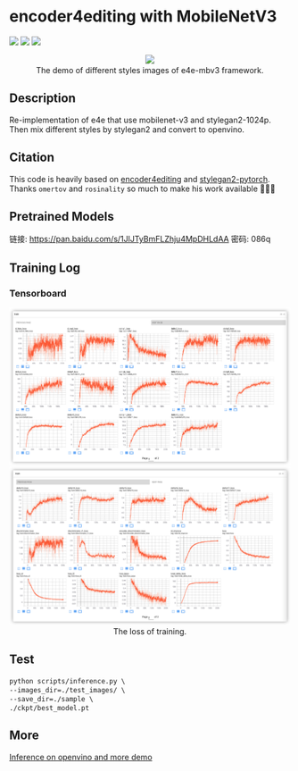 # encoder4editing with MobileNetV3
  <img src="https://img.shields.io/badge/python3-pytorch-orange"></a>
  <a href="https://opensource.org/licenses/MIT"><img src="https://img.shields.io/badge/License-MIT-yellow.svg"></a>
  <a href="https://github.com/omertov/encoder4editing"><img src="https://img.shields.io/badge/reference-e4e-yellowgreen"></a>


<p align="center">
<img src="sample/e4e_mobile_1024p.png" width="800px"/>
<br>
The demo of different styles images of e4e-mbv3 framework.</p>

## Description  

Re-implementation of e4e that use mobilenet-v3 and stylegan2-1024p. Then mix different styles by stylegan2 and convert to openvino.

## Citation

This code is heavily based on [encoder4editing](https://github.com/omertov/encoder4editing) and [stylegan2-pytorch](https://github.com/rosinality/stylegan2-pytorch). Thanks `omertov` and `rosinality` so much to make his work available 🙏🙏🙏 

## Pretrained Models

链接: https://pan.baidu.com/s/1JlJTyBmFLZhju4MpDHLdAA  密码: 086q

## Training Log
### Tensorboard

<p align="center">
<img src="sample/train_log1.png" width="800px"/>
<img src="sample/train_log2.png" width="800px"/>
<br>
The loss of training.</p>

## Test
``` 
python scripts/inference.py \
--images_dir=./test_images/ \
--save_dir=./sample \
./ckpt/best_model.pt
```

## More
[Inference on openvino and more demo](https://github.com/TalkUHulk/realworld-stylegan2-encoder)



